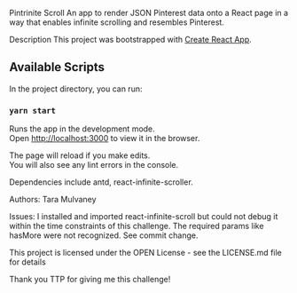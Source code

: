 Pintrinite Scroll 
An app to render JSON Pinterest data onto a React page in a way that enables infinite scrolling and resembles Pinterest.

Description
This project was bootstrapped with [Create React App](https://github.com/facebook/create-react-app).

## Available Scripts

In the project directory, you can run:

### `yarn start`

Runs the app in the development mode.\
Open [http://localhost:3000](http://localhost:3000) to view it in the browser.

The page will reload if you make edits.\
You will also see any lint errors in the console.

Dependencies include antd, react-infinite-scroller.

Authors: Tara Mulvaney

Issues: I installed and imported react-infinite-scroll but could not debug it within the time constraints of this challenge. The required params like hasMore were not recognized. See commit change.

This project is licensed under the OPEN License - see the LICENSE.md file for details

Thank you TTP for giving me this challenge!
